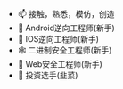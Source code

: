- 📫 接触，熟悉，模仿，创造
- 🐥 Android逆向工程师(新手)
- 🐣 IOS逆向工程师(新手)
- 🕸 二进制安全工程师(新手)
- 🐉 Web安全工程师(新手)
- 🙊 投资选手(韭菜)

